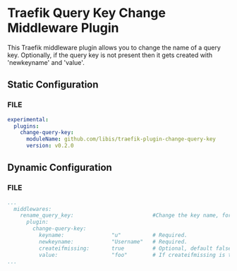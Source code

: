 # Traefik Query Key Change Middleware Plugin

This Traefik middleware plugin allows you to change the name of a query key. Optionally, if the query key is not present then it gets created with 'newkeyname' and 'value'.

## Static Configuration

### FILE

```yaml
experimental:
  plugins:
    change-query-key:
      moduleName: github.com/libis/traefik-plugin-change-query-key
      version: v0.2.0
```

## Dynamic Configuration

### FILE

```yaml
...
  middlewares:
    rename_query_key:                         #Change the key name, for example /foo?u=U123456 -> /foo?Username=U123456
      plugin:
        change-query-key:
          keyname:               "u"          # Required.
          newkeyname:            "Username"   # Required.
          createifmissing:       true         # Optional, default false.
          value:                 "foo"        # If createifmissing is true then this is required.
...
```
